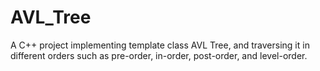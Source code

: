 # AVL_Tree
A C++ project implementing template class AVL Tree, and traversing it in different orders such as pre-order, in-order, post-order, and level-order.
